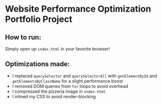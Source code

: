 # Website Performance Optimization Portfolio Project

## How to run:
Simply open up ```index.html``` in your favorite browser!

## Optimizations made:
* I replaced ```querySelector``` and ```querySelectorAll``` with ```getElementById``` and ```getElementsByClassName``` for a slight performance boost
* I removed DOM queries from ```for``` loops to avoid overhead
* I compressed the pizzeria image in ```index.html```
* I inlined my CSS to avoid render-blocking
